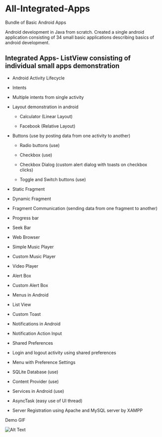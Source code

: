 # All-Integrated-Apps
Bundle of Basic Android Apps

Android development in Java from scratch. Created a single android application consisting of 34 small basic applications describing basics of android development.


## Integrated Apps- ListView consisting of individual small apps demonstration


* Android Activity Lifecycle

* Intents

* Multiple intents from single activity

* Layout demonstration in android

    * Calculator (Linear Layout)

     * Facebook (Relative Layout)

* Buttons (use by posting data from one activity to another)

     * Radio buttons (use)

     * Checkbox (use)

     * Checkbox Dialog (custom alert dialog with toasts on checkbox clicks)

     * Toggle and Switch buttons (use)

* Static Fragment

* Dynamic Fragment

* Fragment Communication (sending data from one fragment to another)

* Progress bar

* Seek Bar

* Web Browser

* Simple Music Player

* Custom Music Player

* Video Player

* Alert Box

* Custom Alert Box

* Menus in Android

* List View

* Custom Toast

* Notifications in Android

* Notification Action Input

* Shared Preferences

* Login and logout activity using shared preferences

* Menu with Preference Settings

* SQLite Database (use)

* Content Provider (use)

* Services in Android (use)

* AsyncTask (easy use of UI thread)

* Server Registration using Apache and MySQL server by XAMPP

Demo GIF

![Alt Text](/app/src/main/assets/allintegrated.gif)

